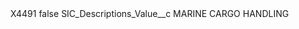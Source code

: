 <?xml version="1.0" encoding="UTF-8"?>
<CustomMetadata xmlns="http://soap.sforce.com/2006/04/metadata" xmlns:xsi="http://www.w3.org/2001/XMLSchema-instance" xmlns:xsd="http://www.w3.org/2001/XMLSchema">
    <label>X4491</label>
    <protected>false</protected>
    <values>
        <field>SIC_Descriptions_Value__c</field>
        <value xsi:type="xsd:string">MARINE CARGO HANDLING</value>
    </values>
</CustomMetadata>
